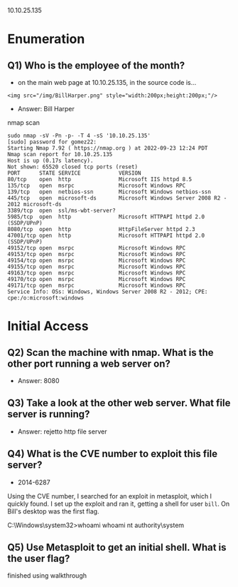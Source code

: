 10.10.25.135

# Enumeration 

## Q1) Who is the employee of the month?
* on the main web page at 10.10.25.135, in the source code is...
```
<img src="/img/BillHarper.png" style="width:200px;height:200px;"/>
```
* Answer: Bill Harper


nmap scan
```
sudo nmap -sV -Pn -p- -T 4 -sS '10.10.25.135'
[sudo] password for gomez22: 
Starting Nmap 7.92 ( https://nmap.org ) at 2022-09-23 12:24 PDT
Nmap scan report for 10.10.25.135
Host is up (0.17s latency).
Not shown: 65520 closed tcp ports (reset)
PORT      STATE SERVICE            VERSION
80/tcp    open  http               Microsoft IIS httpd 8.5
135/tcp   open  msrpc              Microsoft Windows RPC
139/tcp   open  netbios-ssn        Microsoft Windows netbios-ssn
445/tcp   open  microsoft-ds       Microsoft Windows Server 2008 R2 - 2012 microsoft-ds
3389/tcp  open  ssl/ms-wbt-server?
5985/tcp  open  http               Microsoft HTTPAPI httpd 2.0 (SSDP/UPnP)
8080/tcp  open  http               HttpFileServer httpd 2.3
47001/tcp open  http               Microsoft HTTPAPI httpd 2.0 (SSDP/UPnP)
49152/tcp open  msrpc              Microsoft Windows RPC
49153/tcp open  msrpc              Microsoft Windows RPC
49154/tcp open  msrpc              Microsoft Windows RPC
49155/tcp open  msrpc              Microsoft Windows RPC
49163/tcp open  msrpc              Microsoft Windows RPC
49170/tcp open  msrpc              Microsoft Windows RPC
49171/tcp open  msrpc              Microsoft Windows RPC
Service Info: OSs: Windows, Windows Server 2008 R2 - 2012; CPE: cpe:/o:microsoft:windows

```

# Initial Access

## Q2) Scan the machine with nmap. What is the other port running a web server on?
* Answer: 8080

## Q3) Take a look at the other web server. What file server is running?
* Answer: rejetto http file server

## Q4) What is the CVE number to exploit this file server?
* 2014-6287

Using the CVE number, I searched for an exploit in metasploit, which I quickly found. I set up the exploit and ran it, 
getting a shell for user `bill`. On Bill's desktop was the first flag.

C:\Windows\system32>whoami
whoami
nt authority\system


## Q5) Use Metasploit to get an initial shell. What is the user flag?

finished using walkthrough
